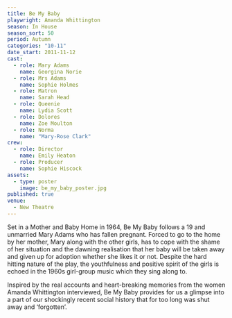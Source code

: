 ```yaml
---
title: Be My Baby
playwright: Amanda Whittington
season: In House
season_sort: 50
period: Autumn
categories: "10-11"
date_start: 2011-11-12
cast:
  - role: Mary Adams
    name: Georgina Norie
  - role: Mrs Adams
    name: Sophie Holmes
  - role: Matron
    name: Sarah Head
  - role: Queenie
    name: Lydia Scott
  - role: Dolores
    name: Zoe Moulton
  - role: Norma
    name: "Mary-Rose Clark"
crew:
  - role: Director
    name: Emily Heaton
  - role: Producer
    name: Sophie Hiscock
assets:
  - type: poster
    image: be_my_baby_poster.jpg
published: true
venue:
  - New Theatre
---
```


Set in a Mother and Baby Home in 1964, Be My Baby follows a 19 and unmarried Mary Adams who has fallen pregnant. Forced to go to the home by her mother, Mary along with the other girls, has to cope with the shame of her situation and the dawning realisation that her baby will be taken away and given up for adoption whether she likes it or not. Despite the hard hitting nature of the play, the youthfulness and positive spirit of the girls is echoed in the 1960s girl-group music which they sing along to.

Inspired by the real accounts and heart-breaking memories from the women Amanda Whittington interviewed, Be My Baby provides for us a glimpse into a part of our shockingly recent social history that for too long was shut away and ‘forgotten’.
